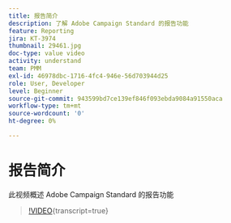 ```yaml
---
title: 报告简介
description: 了解 Adobe Campaign Standard 的报告功能
feature: Reporting
jira: KT-3974
thumbnail: 29461.jpg
doc-type: value video
activity: understand
team: PMM
exl-id: 46978dbc-1716-4fc4-946e-56d703944d25
role: User, Developer
level: Beginner
source-git-commit: 943599bd7ce139ef846f093ebda9084a91550aca
workflow-type: tm+mt
source-wordcount: '0'
ht-degree: 0%

---
```


# 报告简介

此视频概述 Adobe Campaign Standard 的报告功能

>[!VIDEO](https://video.tv.adobe.com/v/29461?learn=on){transcript=true}
